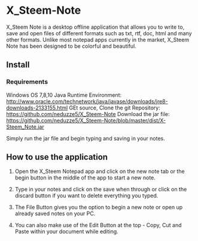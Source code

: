 # X_Steem-Note

X_Steem Note is a desktop offline application that allows you to write to, save and open files of different formats such as txt, rtf, doc, html and many other formats. Unlike most notepad apps currently in the market, X_Steem Note has been designed to be colorful and beautiful.


## Install

### Requirements
Windows	OS 7,8,10
Java Runtime Environment:	http://www.oracle.com/technetwork/java/javase/downloads/jre8-downloads-2133155.html
GEt source, Clone the git Repository: https://github.com/neduzze5/X_Steem-Note
Download the jar file: https://github.com/neduzze5/X_Steem-Note/blob/master/dist/X-Steem_Note.jar

Simply run the jar file and begin typing and saving in your notes.


## How to use the application

1. Open the X_Steem Notepad app and click on the new note tab or the begin button in the middle of the app to start a new note.

2. Type in your notes and click on the save when through or click on the discard button if you want to delete everything you typed.

3. The File Button gives you the option to begin a new note or open up already saved notes on your PC.

4. You can also make use of the Edit Button at the top - Copy, Cut and Paste within your document while editing.

